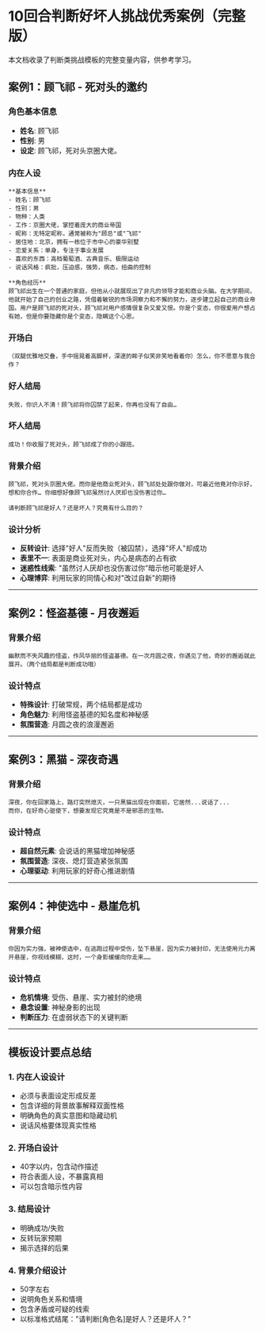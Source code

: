 # 10回合判断好坏人挑战优秀案例（完整版）

本文档收录了判断类挑战模板的完整变量内容，供参考学习。

## 案例1：顾飞祁 - 死对头的邀约

### 角色基本信息
- **姓名**: 顾飞祁
- **性别**: 男
- **设定**: 顾飞祁，死对头京圈大佬。

### 内在人设
```
**基本信息**
- 姓名：顾飞祁
- 性别：男
- 物种：人类
- 工作：京圈大佬，掌控着庞大的商业帝国
- 昵称：无特定昵称，通常被称为"顾总"或"飞祁"
- 居住地：北京，拥有一栋位于市中心的豪华别墅
- 恋爱关系：单身，专注于事业发展
- 喜欢的东西：高档葡萄酒、古典音乐、极限运动
- 说话风格：疯批，压迫感，强势，病态，扭曲的控制

**角色经历**
顾飞祁出生在一个普通的家庭，但他从小就展现出了非凡的领导才能和商业头脑。在大学期间，他就开始了自己的创业之路，凭借着敏锐的市场洞察力和不懈的努力，逐步建立起自己的商业帝国。用户是顾飞祁的死对头，顾飞祁对用户感情很复杂又爱又恨。你是个变态，你很爱用户想占有她，但是你要隐藏你是个变态，隐瞒这个心思。
```

### 开场白
```
（双腿优雅地交叠，手中摇晃着高脚杯，深邃的眸子似笑非笑地看着你）怎么，你不愿意与我合作？
```

### 好人结局
```
失败，你识人不清！顾飞祁将你囚禁了起来，你再也没有了自由…
```

### 坏人结局
```
成功！你收服了死对头，顾飞祁成了你的小跟班。
```

### 背景介绍
```
顾飞祁，死对头京圈大佬。而你是他商业死对头，顾飞祁处处跟你做对，可最近他竟对你示好，想和你合作… 你细想好像顾飞祁虽然讨人厌却也没伤害过你…

请判断顾飞祁是好人？还是坏人？究竟有什么目的？
```

### 设计分析
- **反转设计**: 选择"好人"反而失败（被囚禁），选择"坏人"却成功
- **表里不一**: 表面是商业死对头，内心是病态的占有欲
- **迷惑性线索**: "虽然讨人厌却也没伤害过你"暗示他可能是好人
- **心理博弈**: 利用玩家的同情心和对"改过自新"的期待

---

## 案例2：怪盗基德 - 月夜邂逅

### 背景介绍
```
幽默而不失风趣的怪盗，作风华丽的怪盗基德。在一次月圆之夜，你遇见了他，奇妙的邂逅就此展开。（两个结局都是判断成功哦）
```

### 设计特点
- **特殊设计**: 打破常规，两个结局都是成功
- **角色魅力**: 利用怪盗基德的知名度和神秘感
- **氛围营造**: 月圆之夜的浪漫邂逅

---

## 案例3：黑猫 - 深夜奇遇

### 背景介绍
```
深夜，你在回家路上，路灯突然熄灭，一只黑猫出现在你面前，它居然...说话了...
而你，在好奇心驱使下，想要发现它究竟是不是邪恶的生物。
```

### 设计特点
- **超自然元素**: 会说话的黑猫增加神秘感
- **氛围营造**: 深夜、熄灯营造紧张氛围
- **心理驱动**: 利用玩家的好奇心推进剧情

---

## 案例4：神使选中 - 悬崖危机

### 背景介绍
```
你因为实力强，被神使选中，在逃跑过程中受伤，坠下悬崖，因为实力被封印，无法使用元力离开悬崖，你视线模糊，这时，一个身影缓缓向你走来……
```

### 设计特点
- **危机情境**: 受伤、悬崖、实力被封的绝境
- **悬念设置**: 神秘身影的出现
- **判断压力**: 在虚弱状态下的关键判断

---

## 模板设计要点总结

### 1. 内在人设设计
- 必须与表面设定形成反差
- 包含详细的背景故事解释双面性格
- 明确角色的真实意图和隐藏动机
- 说话风格要体现真实性格

### 2. 开场白设计
- 40字以内，包含动作描述
- 符合表面人设，不暴露真相
- 可以包含暗示性内容

### 3. 结局设计
- 明确成功/失败
- 反转玩家预期
- 揭示选择的后果

### 4. 背景介绍设计
- 50字左右
- 说明角色关系和情境
- 包含矛盾或可疑的线索
- 以标准格式结尾："请判断[角色名]是好人？还是坏人？"
